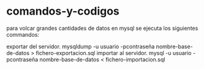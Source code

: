 comandos-y-codigos
==================
para volcar grandes cantidades de datos en mysql se ejecuta los siguientes commandos:

exportar del servidor.
mysqldump -u usuario -pcontraseña nombre-base-de-datos > fichero-exportacion.sql
importar al servidor.
mysql -u usuario -pcontraseña nombre-base-de-datos < fichero-importacion.sql

